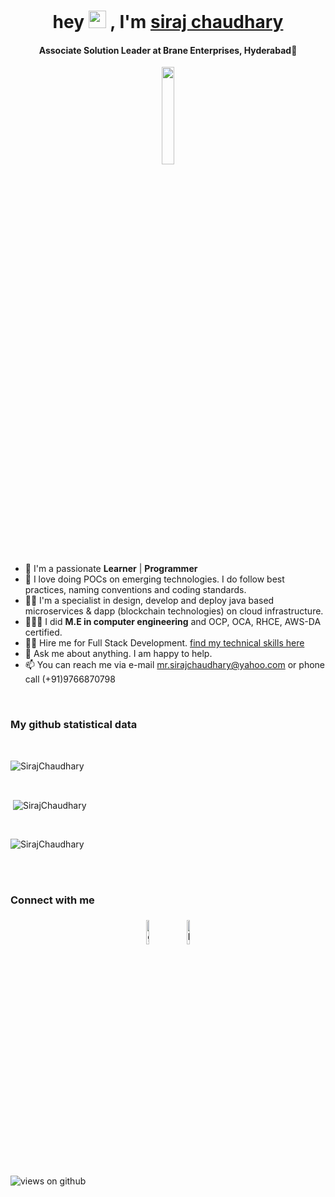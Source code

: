 <h1 align="center">hey <img src="https://media.giphy.com/media/hvRJCLFzcasrR4ia7z/giphy.gif" width="28px" height="28px"> , I'm <a href="https://www.linkedin.com/in/sirajchaudhary/">siraj chaudhary</a></h1>
<h4 align="center">Associate Solution Leader at Brane Enterprises, Hyderabad🌆</h4>

<p align="center">
<img width="20%" src="https://img.icons8.com/ios-filled/96/000000/programming.png"/>
</p>


- 🌱 I'm a passionate **Learner** | **Programmer**
- 🔭 I love doing POCs on emerging technologies. I do follow best practices, naming conventions and coding standards.
- 👨‍💻 I'm a specialist in design, develop and deploy java based microservices & dapp (blockchain technologies) on cloud infrastructure.
- 👨🏻‍🎓 I did **M.E in computer engineering** and OCP, OCA, RHCE, AWS-DA certified.
- 🧑‍💼 Hire me for Full Stack Development. <a href="http://www.sirajchaudhary.com/#skills">find my technical skills here</a>
- 💬 Ask me about anything. I am happy to help.
- 📫 You can reach me via e-mail mr.sirajchaudhary@yahoo.com or phone call (+91)9766870798

<br>

### My github statistical data
<br>
<p><img align="center"
    src="https://github-readme-stats.vercel.app/api/top-langs?username=SirajChaudhary&show_icons=true&locale=en&bg_color=0d1117&text_color=ffffff&layout=compact"
    alt="SirajChaudhary" 
    bg_color=#808080/></p>

<br>

<p>&nbsp;<img align="center" src="https://github-readme-stats.vercel.app/api?username=SirajChaudhary&show_icons=true&locale=en&bg_color=0d1117&text_color=ffffff&repo=convoychat"
    alt="SirajChaudhary" /></p>

<br>

<p><img align="center" src="https://github-readme-streak-stats.herokuapp.com/?user=SirajChaudhary&theme=dark&background=0d1117&date_format=M%20j%5B%2C%20Y%5D" alt="SirajChaudhary" /></p>


<br><br>
### Connect with me

<p align="center">
	<a href="https://github.com/SirajChaudhary"><img alt="github" width="10%" style="padding:5px" src="https://img.icons8.com/clouds/100/000000/github.png"/></a>
	<a href="https://www.linkedin.com/in/sirajchaudhary/"><img alt="linkedin" width="10%" style="padding:5px" src="https://img.icons8.com/clouds/100/000000/linkedin.png"/></a>
</p>

<!--
**SirajChaudhary/SirajChaudhary** is a ✨ _special_ ✨ repository because its `README.md` (this file) appears on your GitHub profile.

Here are some ideas to get you started:

- 🔭 I’m currently working on ...
- 🌱 I’m currently learning ...
- 👯 I’m looking to collaborate on ...
- 🤔 I’m looking for help with ...
- 💬 Ask me about ...
- 📫 How to reach me: ...
- 😄 Pronouns: ...
- ⚡ Fun fact: ...
-->

<img src="https://komarev.com/ghpvc/?username=SirajChaudhary&label=Views&color=brightgreen&style=flat-square" alt="views on github" />
